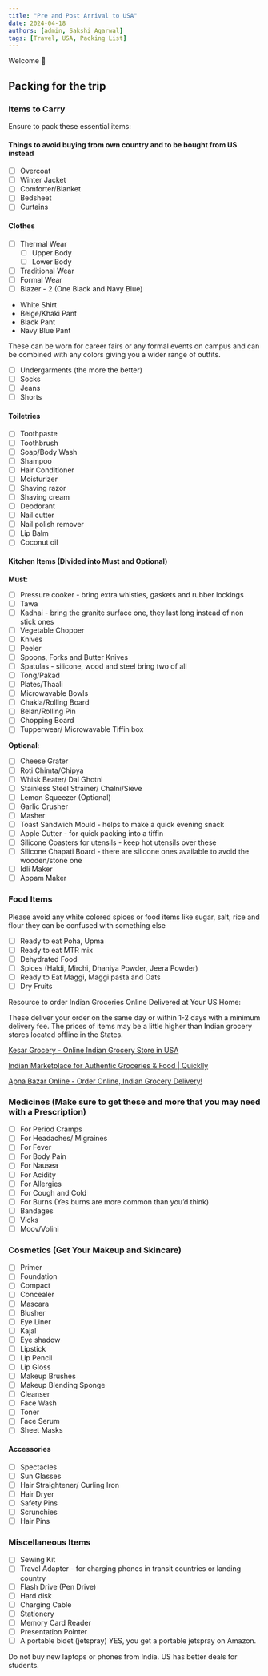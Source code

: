 ```yaml
---
title: "Pre and Post Arrival to USA"
date: 2024-04-18
authors: [admin, Sakshi Agarwal]
tags: [Travel, USA, Packing List]
---
```


Welcome 👋 

## Packing for the trip

### Items to Carry

Ensure to pack these essential items:

#### Things to avoid buying from own country and to be bought from US instead

- [ ] Overcoat
- [ ] Winter Jacket
- [ ] Comforter/Blanket
- [ ] Bedsheet
- [ ] Curtains

#### Clothes

- [ ] Thermal Wear
    - [ ] Upper Body
    - [ ] Lower Body
- [ ] Traditional Wear
- [ ] Formal Wear
- [ ] Blazer - 2 (One Black and Navy Blue)
- White Shirt
- Beige/Khaki Pant
- Black Pant
- Navy Blue Pant

These can be worn for career fairs or any formal events on campus and can be combined with any colors giving you a wider range of outfits.

- [ ] Undergarments (the more the better)
- [ ] Socks
- [ ] Jeans
- [ ] Shorts

#### Toiletries

- [ ] Toothpaste
- [ ] Toothbrush
- [ ] Soap/Body Wash
- [ ] Shampoo
- [ ] Hair Conditioner
- [ ] Moisturizer
- [ ] Shaving razor
- [ ] Shaving cream
- [ ] Deodorant
- [ ] Nail cutter
- [ ] Nail polish remover
- [ ] Lip Balm
- [ ] Coconut oil

#### Kitchen Items (Divided into Must and Optional)

**Must**:

- [ ] Pressure cooker - bring extra whistles, gaskets and rubber lockings
- [ ] Tawa
- [ ] Kadhai - bring the granite surface one, they last long instead of non stick ones
- [ ] Vegetable Chopper
- [ ] Knives
- [ ] Peeler
- [ ] Spoons, Forks and Butter Knives
- [ ] Spatulas - silicone, wood and steel bring two of all
- [ ] Tong/Pakad
- [ ] Plates/Thaali
- [ ] Microwavable Bowls
- [ ] Chakla/Rolling Board
- [ ] Belan/Rolling Pin
- [ ] Chopping Board
- [ ] Tupperwear/ Microwavable Tiffin box

**Optional**:

- [ ] Cheese Grater
- [ ] Roti Chimta/Chipya
- [ ] Whisk Beater/ Dal Ghotni
- [ ] Stainless Steel Strainer/ Chalni/Sieve
- [ ] Lemon Squeezer (Optional)
- [ ] Garlic Crusher
- [ ] Masher
- [ ] Toast Sandwich Mould - helps to make a quick evening snack
- [ ] Apple Cutter - for quick packing into a tiffin
- [ ] Silicone Coasters for utensils - keep hot utensils over these
- [ ] Silicone Chapati Board - there are silicone ones available to avoid the wooden/stone one
- [ ] Idli Maker
- [ ] Appam Maker

### Food Items

Please avoid any white colored spices or food items like sugar, salt, rice and flour they can be confused with something else

- [ ] Ready to eat Poha, Upma
- [ ] Ready to eat MTR mix
- [ ] Dehydrated Food
- [ ] Spices (Haldi, Mirchi, Dhaniya Powder, Jeera Powder)
- [ ] Ready to Eat Maggi, Maggi pasta and Oats
- [ ] Dry Fruits

Resource to order Indian Groceries Online Delivered at Your US Home:

These deliver your order on the same day or within 1-2 days with a minimum delivery fee. The prices of items may be a little higher than Indian grocery stores located offline in the States.

[Kesar Grocery - Online Indian Grocery Store in USA](https://www.kesargrocery.com/trackreferrals/n82vnO)

[Indian Marketplace for Authentic Groceries & Food | Quicklly](https://www.quicklly.com/online-indian-marketplace)

[Apna Bazar Online - Order Online, Indian Grocery Delivery!](https://www.apnabazarstores.com/)

### Medicines (Make sure to get these and more that you may need with a Prescription)

- [ ] For Period Cramps
- [ ] For Headaches/ Migraines
- [ ] For Fever
- [ ] For Body Pain
- [ ] For Nausea
- [ ] For Acidity
- [ ] For Allergies
- [ ] For Cough and Cold
- [ ] For Burns (Yes burns are more common than you’d think)
- [ ] Bandages
- [ ] Vicks
- [ ] Moov/Volini

### Cosmetics (Get Your Makeup and Skincare)

- [ ] Primer
- [ ] Foundation
- [ ] Compact
- [ ] Concealer
- [ ] Mascara
- [ ] Blusher
- [ ] Eye Liner
- [ ] Kajal
- [ ] Eye shadow
- [ ] Lipstick
- [ ] Lip Pencil
- [ ] Lip Gloss
- [ ] Makeup Brushes
- [ ] Makeup Blending Sponge
- [ ] Cleanser
- [ ] Face Wash
- [ ] Toner
- [ ] Face Serum
- [ ] Sheet Masks

#### Accessories

- [ ] Spectacles
- [ ] Sun Glasses
- [ ] Hair Straightener/ Curling Iron
- [ ] Hair Dryer
- [ ] Safety Pins
- [ ] Scrunchies
- [ ] Hair Pins

### Miscellaneous Items

- [ ] Sewing Kit
- [ ] Travel Adapter - for charging phones in transit countries or landing country
- [ ] Flash Drive (Pen Drive)
- [ ] Hard disk
- [ ] Charging Cable
- [ ] Stationery
- [ ] Memory Card Reader
- [ ] Presentation Pointer
- [ ] A portable bidet (jetspray) YES, you get a portable jetspray on Amazon.

Do not buy new laptops or phones from India. US has better deals for students.
